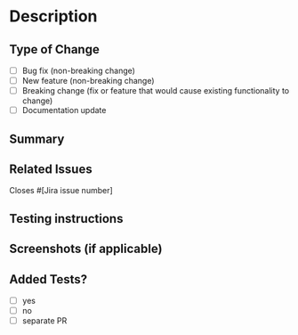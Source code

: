 # Description

<!-- Explain the change done in one-sentence -->

## Type of Change

- [ ] Bug fix (non-breaking change)
- [ ] New feature (non-breaking change)
- [ ] Breaking change (fix or feature that would cause existing functionality to change)
- [ ] Documentation update

## Summary

<!-- Provide a concise summary of the changes and the purpose of this pull request. -->

## Related Issues

Closes #[Jira issue number]

## Testing instructions

<!-- Instructions on how to test the changes made in the pull
request, helping reviewers validate the code. -->

## Screenshots (if applicable)

<!-- Add screenshots here to demonstrate the UI changes.-->

## Added Tests?

- [ ] yes
- [ ] no
- [ ] separate PR
